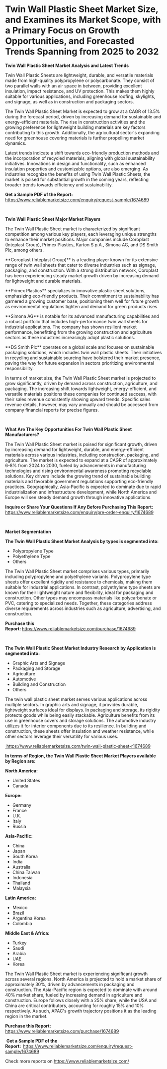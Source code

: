 <p><h1>Twin Wall Plastic Sheet Market Size, and Examines its Market Scope, with a Primary Focus on Growth Opportunities, and Forecasted Trends Spanning from 2025 to 2032</h1></p><p><strong>Twin Wall Plastic Sheet Market Analysis and Latest Trends</strong></p>
<p><p>Twin Wall Plastic Sheets are lightweight, durable, and versatile materials made from high-quality polypropylene or polycarbonate. They consist of two parallel walls with an air space in between, providing excellent insulation, impact resistance, and UV protection. This makes them highly suitable for various applications, including greenhouse roofing, skylights, and signage, as well as in construction and packaging sectors.</p><p>The Twin Wall Plastic Sheet Market is expected to grow at a CAGR of 13.5% during the forecast period, driven by increasing demand for sustainable and energy-efficient materials. The rise in construction activities and the growing preference for lightweight building materials are key factors contributing to this growth. Additionally, the agricultural sector's expanding need for greenhouse covering materials is further propelling market dynamics. </p><p>Latest trends indicate a shift towards eco-friendly production methods and the incorporation of recycled materials, aligning with global sustainability initiatives. Innovations in design and functionality, such as enhanced insulation properties and customizable options, are also emerging. As industries recognize the benefits of using Twin Wall Plastic Sheets, the market is poised for substantial growth in the coming years, reflecting broader trends towards efficiency and sustainability.</p></p>
<p><strong>Get a Sample PDF of the Report:&nbsp;</strong> <a href="https://www.reliablemarketsize.com/enquiry/request-sample/1674689?utm_campaign=3345&utm_medium=2&utm_source=Github&utm_content=ia&utm_term=01042025&utm_id=twin-wall-plastic-sheet">https://www.reliablemarketsize.com/enquiry/request-sample/1674689</a></p>
<p>&nbsp;</p>
<p><strong>Twin Wall Plastic Sheet Major Market Players</strong></p>
<p><p>The Twin Wall Plastic Sheet market is characterized by significant competition among various key players, each leveraging unique strengths to enhance their market positions. Major companies include Coroplast (Inteplast Group), Primex Plastics, Karton S.p.A., Simona AG, and DS Smith Plc, among others.</p><p>**Coroplast (Inteplast Group)** is a leading player known for its extensive range of twin wall sheets that cater to diverse industries such as signage, packaging, and construction. With a strong distribution network, Coroplast has been experiencing steady market growth driven by increasing demand for lightweight and durable materials. </p><p>**Primex Plastics** specializes in innovative plastic sheet solutions, emphasizing eco-friendly products. Their commitment to sustainability has garnered a growing customer base, positioning them well for future growth as environmental regulations tighten and demand for green products rises.</p><p>**Simona AG** is notable for its advanced manufacturing capabilities and a robust portfolio that includes high-performance twin wall sheets for industrial applications. The company has shown resilient market performance, benefitting from the growing construction and agriculture sectors as these industries increasingly adopt plastic solutions.</p><p>**DS Smith Plc** operates on a global scale and focuses on sustainable packaging solutions, which includes twin wall plastic sheets. Their initiatives in recycling and sustainable sourcing have bolstered their market presence, paving the way for future expansion in sectors prioritizing environmental responsibility.</p><p>In terms of market size, the Twin Wall Plastic Sheet market is projected to grow significantly, driven by demand across construction, agriculture, and packaging. The increasing shift towards lightweight, energy-efficient, and versatile materials positions these companies for continued success, with their sales revenue consistently showing upward trends. Specific sales revenue details, however, may vary annually and should be accessed from company financial reports for precise figures.</p></p>
<p>&nbsp;</p>
<p><strong>What Are The Key Opportunities For Twin Wall Plastic Sheet Manufacturers?</strong></p>
<p><p>The Twin Wall Plastic Sheet market is poised for significant growth, driven by increasing demand for lightweight, durable, and energy-efficient materials across various industries, including construction, packaging, and agriculture. The market is expected to expand at a CAGR of approximately 6-8% from 2024 to 2030, fueled by advancements in manufacturing technologies and rising environmental awareness promoting recyclable solutions. Key drivers include the growing trend of sustainable building materials and favorable government regulations supporting eco-friendly practices. Geographically, Asia-Pacific is expected to dominate due to rapid industrialization and infrastructure development, while North America and Europe will see steady demand growth through innovative applications.</p></p>
<p><strong>Inquire or Share Your Questions If Any Before Purchasing This Report:</strong> <a href="https://www.reliablemarketsize.com/enquiry/pre-order-enquiry/1674689?utm_campaign=3345&utm_medium=2&utm_source=Github&utm_content=ia&utm_term=01042025&utm_id=twin-wall-plastic-sheet">https://www.reliablemarketsize.com/enquiry/pre-order-enquiry/1674689</a></p>
<p>&nbsp;</p>
<p><strong>Market Segmentation</strong></p>
<p><strong>The Twin Wall Plastic Sheet Market Analysis by types is segmented into:</strong></p>
<p><ul><li>Polypropylene Type</li><li>Polyethylene Type</li><li>Others</li></ul></p>
<p><p>The Twin Wall Plastic Sheet market comprises various types, primarily including polypropylene and polyethylene variants. Polypropylene type sheets offer excellent rigidity and resistance to chemicals, making them suitable for industrial applications. In contrast, polyethylene type sheets are known for their lightweight nature and flexibility, ideal for packaging and construction. Other types may encompass materials like polycarbonate or PVC, catering to specialized needs. Together, these categories address diverse requirements across industries such as agriculture, advertising, and construction.</p></p>
<p><strong>Purchase this Report:&nbsp;</strong><a href="https://www.reliablemarketsize.com/purchase/1674689?utm_campaign=3345&utm_medium=2&utm_source=Github&utm_content=ia&utm_term=01042025&utm_id=twin-wall-plastic-sheet">https://www.reliablemarketsize.com/purchase/1674689</a></p>
<p>&nbsp;</p>
<p><strong>The Twin Wall Plastic Sheet Market Industry Research by Application is segmented into:</strong></p>
<p><ul><li>Graphic Arts and Signage</li><li>Packaging and Storage</li><li>Agriculture</li><li>Automotive</li><li>Building and Construction</li><li>Others</li></ul></p>
<p><p>The twin wall plastic sheet market serves various applications across multiple sectors. In graphic arts and signage, it provides durable, lightweight surfaces ideal for displays. In packaging and storage, its rigidity protects goods while being easily stackable. Agriculture benefits from its use in greenhouse covers and storage solutions. The automotive industry utilizes it for interior components due to its resilience. In building and construction, these sheets offer insulation and weather resistance, while other sectors leverage their versatility for various uses.</p></p>
<p><a href="https://www.reliablemarketsize.com/twin-wall-plastic-sheet-r1674689?utm_campaign=3345&utm_medium=2&utm_source=Github&utm_content=ia&utm_term=01042025&utm_id=twin-wall-plastic-sheet">&nbsp;https://www.reliablemarketsize.com/twin-wall-plastic-sheet-r1674689</a></p>
<p><strong>In terms of Region, the Twin Wall Plastic Sheet Market Players available by Region are:</strong></p>
<p>
    <p> <strong> North America: </strong>
        <ul>
            <li>United States</li>
            <li>Canada</li>
        </ul>
        </p> 
    <p> <strong> Europe: </strong>
        <ul>
            <li>Germany</li>
            <li>France</li>
            <li>U.K.</li>
            <li>Italy</li>
            <li>Russia</li>
        </ul>
        </p> 
    <p> <strong> Asia-Pacific: </strong>
        <ul>
            <li>China</li>
            <li>Japan</li>
            <li>South Korea</li>
            <li>India</li>
            <li>Australia</li>
            <li>China Taiwan</li>
            <li>Indonesia</li>
            <li>Thailand</li>
            <li>Malaysia</li>
        </ul>
        </p> 
    <p> <strong> Latin America: </strong>
        <ul>
            <li>Mexico</li>
            <li>Brazil</li>
            <li>Argentina Korea</li>
            <li>Colombia</li>
        </ul>
        </p> 
    <p> <strong> Middle East & Africa: </strong>
        <ul>
            <li>Turkey</li>
            <li>Saudi</li>
            <li>Arabia</li>
            <li>UAE</li>
            <li>Korea</li>
        </ul>
    </p>
    </p>
<p><p>The Twin Wall Plastic Sheet market is experiencing significant growth across several regions. North America is projected to hold a market share of approximately 30%, driven by advancements in packaging and construction. The Asia-Pacific region is expected to dominate with around 40% market share, fueled by increasing demand in agriculture and construction. Europe follows closely with a 25% share, while the USA and China are critical contributors, accounting for roughly 15% and 10% respectively. As such, APAC's growth trajectory positions it as the leading region in the market.</p></p>
<p><strong>Purchase this Report: </strong><a href="https://www.reliablemarketsize.com/purchase/1674689?utm_campaign=3345&utm_medium=2&utm_source=Github&utm_content=ia&utm_term=01042025&utm_id=twin-wall-plastic-sheet">https://www.reliablemarketsize.com/purchase/1674689</a></p>
<p>&nbsp;<strong>Get a Sample PDF of the Report:&nbsp;&nbsp;</strong><a href="https://www.reliablemarketsize.com/enquiry/request-sample/1674689?utm_campaign=3345&utm_medium=2&utm_source=Github&utm_content=ia&utm_term=01042025&utm_id=twin-wall-plastic-sheet">https://www.reliablemarketsize.com/enquiry/request-sample/1674689</a></p>
<p><strong></strong></p>
<p>Check more reports on <a href="https://www.reliablemarketsize.com/?utm_campaign=3345&utm_medium=2&utm_source=Github&utm_content=ia&utm_term=01042025&utm_id=twin-wall-plastic-sheet">https://www.reliablemarketsize.com/</a></p>